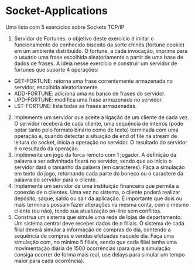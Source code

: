 # Socket-Applications
 Uma lista com 5 exercícios sobre Sockets TCP/IP

1. Servidor de Fortunes: o objetivo deste exercício é imitar o funcionamento do conhecido biscoito da sorte chinês (fortune cookie) em um ambiente distribuído. O fortune, a cada invocação, imprime para o usuário uma frase escolhida aleatoriamente a partir de uma base de dados de frases.
A ideia nesse exercício é construir um servidor de fortunes que suporte 4 operações:
- GET-FORTUNE: retorna uma frase correntemente armazenada no servidor, escolhida aleatoriamente.
- ADD-FORTUNE: adiciona uma no banco de frases do servidor.
- UPD-FORTUNE: modifica uma frase armazenada no servidor.
- LST-FORTUNE: lista todas as frases armazenadas.
2. Implemente um servidor que aceite a ligação de um cliente de cada vez. O servidor receberá de cada cliente, uma sequência de inteiros (pode optar tanto pelo formato binário como de texto) terminada com uma operação e, quando detectar a situação de end of file na stream de leitura do socket, inicia a operação no servidor. O resultado do servidor é o resultado da operação.
3. Implemente um jogo da forca remoto com 1 jogador. A definição da palavra a ser adivinhada ficará no servidor, sendo que ao início o servidor dará o tamanho da palavra (em caracteres). Faça a simulação em texto do jogo, retornando cada parte do boneco ou o caractere da palavra do servidor para o cliente.
4. Implemente um servidor de uma instituição financeira que permita a conexão de n clientes. Uma vez no sistema, o cliente poderá realizar depósito, saque, saldo ou sair da aplicação. É importante que dois ou mais terminais possam fazer alterações na mesma conta, com o mesmo cliente (ou não), tendo sua atualização on-line sem conflitos.
5. Construa um sistema que simule uma rede de lojas de departamento. Um sistema central deve receber dados de n filiais. O sistema de cada filial deverá simular a informação de compras do dia, contendo a sequência de compras e vendas efetuadas naquele dia. Faça uma simulação com, no mínimo 5 filiais, sendo que cada filial tenha uma movimentação diária de 1500 ocorrências (para que a simulação consiga ocorrer de forma mais real, use delays para simular um tempo maior para cada ocorrência).
